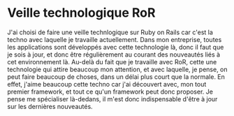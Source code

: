 # Veille technologique RoR

J'ai choisi de faire une veille technlogique sur Ruby on Rails car c'est la techno avec laquelle je travaille actuellement. Dans mon entreprise, toutes les applications sont développés avec cette technologie là, donc il faut que je sois à jour, et donc être régulièrement au courant des nouveautés liés à cet environnement là. 
Au-delà du fait que je travaille avec RoR, cette une technologie qui attire beaucoup mon attention, et avec laquelle, je pense, on peut faire beaucoup de choses, dans un délai plus court que la normale. En effet, j'aime beaucoup cette techno car j'ai découvert avec, mon tout premier framework, et tout ce qu'un framework peut donc proposer. 
Je pense me spécialiser là-dedans, il m'est donc indispensable d'être à jour sur les dernières nouveautés.
